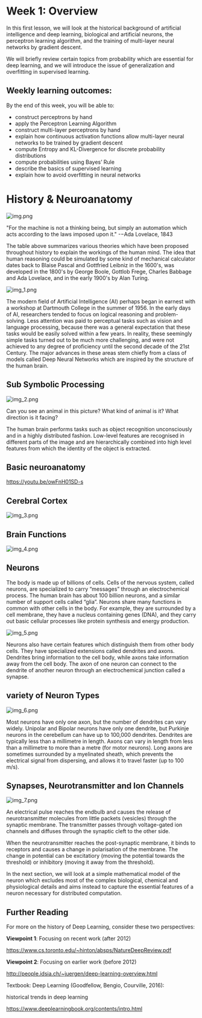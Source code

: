 # Week 1: Overview
In this first lesson, we will look at the historical background of artificial 
intelligence and deep learning, biological and artificial neurons, the 
perceptron learning algorithm, and the training of multi-layer neural networks 
by gradient descent. 

We will briefly review certain topics from probability which are essential for 
deep learning, and we will introduce the issue of generalization and 
overfitting in supervised learning. 

## Weekly learning outcomes:
By the end of this week, you will be able to:
- construct perceptrons by hand 
- apply the Perceptron Learning Algorithm 
- construct multi-layer perceptrons by hand 
- explain how continuous activation functions allow multi-layer neural networks 
to be trained by gradient descent 
- compute Entropy and KL-Divergence for discrete probability distributions
- compute probabilities using Bayes’ Rule
- describe the basics of supervised learning
- explain how to avoid overfitting in neural networks

# History & Neuroanatomy
![img.png](images/img.png)

"For the machine is not a thinking being, but simply an automation which acts 
according to the laws imposed upon it."
 -−Ada Lovelace, 1843

The table above summarizes various theories which have been proposed throughout 
history to explain the workings of the human mind. The idea that human 
reasoning could be simulated by some kind of mechanical calculator dates back 
to Blaise Pascal and Gottfried Leibniz in the 1600's, was developed in the 
1800's by George Boole, Gottlob Frege, Charles Babbage and Ada Lovelace, and in 
the early 1900's by Alan Turing.

![img_1.png](images/img_1.png)

The modern field of Artificial Intelligence (AI) perhaps began in earnest with 
a workshop at Dartmouth College in the summer of 1956. In the early days of AI, 
researchers tended to focus on logical reasoning and problem-solving. Less 
attention was paid to perceptual tasks such as vision and language processing, 
because there was a general expectation that these tasks would be easily solved 
within a few years. In reality, these seemingly simple tasks turned out to be 
much more challenging, and were not achieved to any degree of proficiency until 
the second decade of the 21st Century. The major advances in these areas stem 
chiefly from a class of models called Deep Neural Networks which are inspired 
by the structure of the human brain.

## Sub Symbolic Processing
![img_2.png](images/img_2.png)

Can you see an animal in this picture? What kind of animal is it? What 
direction is it facing?

The human brain performs tasks such as object recognition unconsciously and in 
a highly distributed fashion. Low-level features are recognised in different 
parts of the image and are hierarchically combined into high level features 
from which the identity of the object is extracted.

## Basic neuroanatomy
https://youtu.be/owFnH01SD-s

## Cerebral Cortex
![img_3.png](images/img_3.png)

## Brain Functions
![img_4.png](images/img_4.png)

## Neurons
The body is made up of billions of cells. Cells of the nervous system, called 
neurons, are specialized to carry “messages” through an electrochemical 
process. The human brain has about 100 billion neurons, and a similar number of 
support cells called “glia”. Neurons share many functions in common with other 
cells in the body. For example, they are surrounded by a cell membrane, they 
have a nucleus containing genes (DNA), and they  carry out basic cellular 
processes like protein synthesis and energy production.

![img_5.png](images/img_5.png)

Neurons also have certain features which distinguish them from other body 
cells. They have specialized extensions called dendrites and axons. Dendrites 
bring information to the cell body, while axons take information away from the 
cell body. The axon of one neuron can connect to the dendrite of another neuron 
through an electrochemical junction called a synapse.

## variety of Neuron Types
![img_6.png](images/img_6.png)

Most neurons have only one axon, but the number of dendrites can vary widely. 
Unipolar and Bipolar neurons have only one dendrite, but Purkinje neurons in 
the cerebellum can have up to 100,000 dendrites. Dendrites are typically less 
than a millimetre in length. Axons can vary in length from less than a 
millimetre to more than a metre (for motor neurons). Long axons are sometimes 
surrounded by a myelinated sheath, which prevents the electrical signal from 
dispersing, and allows it to travel faster (up to 100 m/s).

## Synapses, Neurotransmitter and Ion Channels
![img_7.png](images/img_7.png)

An electrical pulse reaches the endbulb and causes the release of 
neurotransmitter molecules from little packets (vesicles) through the synaptic 
membrane. The transmitter passes through voltage-gated ion channels and 
diffuses through the synaptic cleft to the other side.

When the neurotransmitter reaches the post-synaptic membrane, it binds to 
receptors and causes a change in polarisation of the membrane. The change in 
potential can be excitatiory (moving the potential towards the threshold) or 
inhibitory (moving it away from the threshold).

In the next section, we will look at a simple mathematical model of the neuron 
which excludes most of the complex biological, chemical and physiological 
details and aims instead to capture the essential features of a neuron 
necessary for distributed computation.

## Further Reading
For more on the history of Deep Learning, consider these two perspectives: 

**Viewpoint 1**: Focusing on recent work (after 2012) 

https://www.cs.toronto.edu/~hinton/absps/NatureDeepReview.pdf 

**Viewpoint 2**: Focusing on earlier work (before 2012) 

http://people.idsia.ch/~juergen/deep-learning-overview.html

Textbook: Deep Learning (Goodfellow, Bengio, Courville, 2016):

historical trends in deep learning

https://www.deeplearningbook.org/contents/intro.html